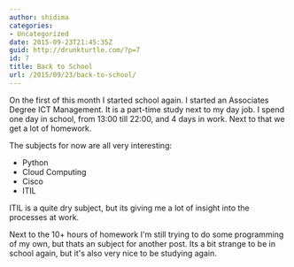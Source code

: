 ```yaml
---
author: shidima
categories:
- Uncategorized
date: 2015-09-23T21:45:35Z
guid: http://drunkturtle.com/?p=7
id: 7
title: Back to School
url: /2015/09/23/back-to-school/
---
```


On the first of this month I started school again. I started an Associates Degree ICT Management. It is a part-time study next to my day job. I spend one day in school, from 13:00 till 22:00, and 4 days in work. Next to that we get a lot of homework.

The subjects for now are all very interesting:
- Python
- Cloud Computing
- Cisco
- ITIL

ITIL is a quite dry subject, but its giving me a lot of insight into the processes at work.

Next to the 10+ hours of homework I'm still trying to do some programming of my own, but thats an subject for another post. Its a bit strange to be in school again, but it's also very nice to be studying again.